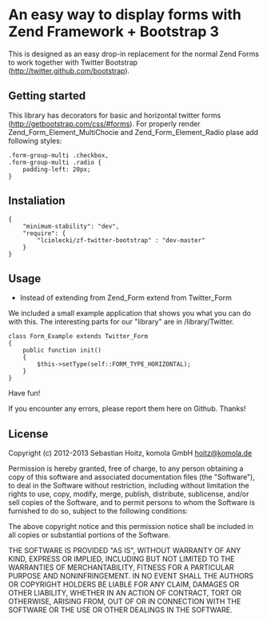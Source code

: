 An easy way to display forms with Zend Framework + Bootstrap 3
============================================================

This is designed as an easy drop-in replacement for the normal Zend Forms to
work together with Twitter Bootstrap (http://twitter.github.com/bootstrap).

Getting started
---------------

This library has decorators for basic and horizontal twitter forms (http://getbootstrap.com/css/#forms). For properly render Zend_Form_Element_MultiChocie and Zend_Form_Element_Radio plase add following styles:

    .form-group-multi .checkbox,
    .form-group-multi .radio {
        padding-left: 20px;
    }
    

Instaliation
---------------

    {
        "minimum-stability": "dev",
        "require": {
            "lciolecki/zf-twitter-bootstrap" : "dev-master"
        }
    }

Usage
---------------

* Instead of extending from Zend\_Form extend from Twitter\_Form

We included a small example application that shows you what you can do with
this.
The interesting parts for our "library" are in /library/Twitter.

    class Form_Example extends Twitter_Form
    {
        public function init()
        {
            $this->setType(self::FORM_TYPE_HORIZONTAL);
        }
    }

Have fun!

If you encounter any errors, please report them here on Github. Thanks!

License
---------------

Copyright (c) 2012-2013 Sebastian Hoitz, komola GmbH <hoitz@komola.de>

Permission is hereby granted, free of charge, to any person obtaining a copy of this software and associated documentation files (the "Software"), to deal in the Software without restriction, including without limitation the rights to use, copy, modify, merge, publish, distribute, sublicense, and/or sell copies of the Software, and to permit persons to whom the Software is furnished to do so, subject to the following conditions:

The above copyright notice and this permission notice shall be included in all copies or substantial portions of the Software.

THE SOFTWARE IS PROVIDED "AS IS", WITHOUT WARRANTY OF ANY KIND, EXPRESS OR IMPLIED, INCLUDING BUT NOT LIMITED TO THE WARRANTIES OF MERCHANTABILITY, FITNESS FOR A PARTICULAR PURPOSE AND NONINFRINGEMENT. IN NO EVENT SHALL THE AUTHORS OR COPYRIGHT HOLDERS BE LIABLE FOR ANY CLAIM, DAMAGES OR OTHER LIABILITY, WHETHER IN AN ACTION OF CONTRACT, TORT OR OTHERWISE, ARISING FROM, OUT OF OR IN CONNECTION WITH THE SOFTWARE OR THE USE OR OTHER DEALINGS IN THE SOFTWARE.
